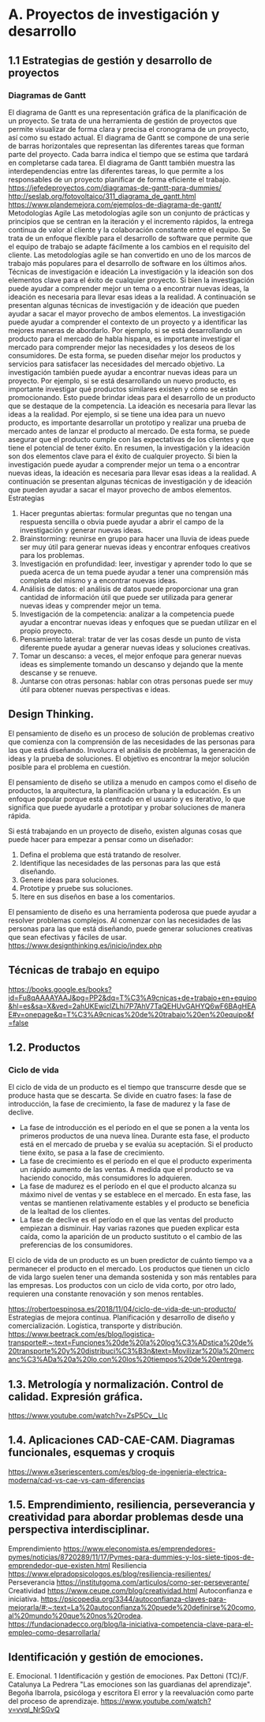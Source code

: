 # A. Proyectos de investigación y desarrollo

## 1.1 Estrategias de gestión y desarrollo de proyectos

### Diagramas de Gantt

El diagrama de Gantt es una representación gráfica de la planificación de un proyecto. Se trata de una herramienta de gestión de proyectos que permite visualizar de forma clara y precisa el cronograma de un proyecto, así como su estado actual. El diagrama de Gantt se compone de una serie de barras horizontales que representan las diferentes tareas que forman parte del proyecto. Cada barra indica el tiempo que se estima que tardará en completarse cada tarea. El diagrama de Gantt también muestra las interdependencias entre las diferentes tareas, lo que permite a los responsables de un proyecto planificar de forma eficiente el trabajo.
https://jefedeproyectos.com/diagramas-de-gantt-para-dummies/
http://seslab.org/fotovoltaico/311_diagrama_de_gantt.html
https://www.plandemejora.com/ejemplos-de-diagrama-de-gantt/
Metodologías Agile
Las metodologías agile son un conjunto de prácticas y principios que se centran en la iteración y el incremento rápidos, la entrega continua de valor al cliente y la colaboración constante entre el equipo.
Se trata de un enfoque flexible para el desarrollo de software que permite que el equipo de trabajo se adapte fácilmente a los cambios en el requisito del cliente.
Las metodologías agile se han convertido en uno de los marcos de trabajo más populares para el desarrollo de software en los últimos años.
Técnicas de investigación e ideación
La investigación y la ideación son dos elementos clave para el éxito de cualquier proyecto. Si bien la investigación puede ayudar a comprender mejor un tema o a encontrar nuevas ideas, la ideación es necesaria para llevar esas ideas a la realidad. A continuación se presentan algunas técnicas de investigación y de ideación que pueden ayudar a sacar el mayor provecho de ambos elementos.
La investigación puede ayudar a comprender el contexto de un proyecto y a identificar las mejores maneras de abordarlo. Por ejemplo, si se está desarrollando un producto para el mercado de habla hispana, es importante investigar el mercado para comprender mejor las necesidades y los deseos de los consumidores. De esta forma, se pueden diseñar mejor los productos y servicios para satisfacer las necesidades del mercado objetivo.
La investigación también puede ayudar a encontrar nuevas ideas para un proyecto. Por ejemplo, si se está desarrollando un nuevo producto, es importante investigar qué productos similares existen y cómo se están promocionando. Esto puede brindar ideas para el desarrollo de un producto que se destaque de la competencia.
La ideación es necesaria para llevar las ideas a la realidad. Por ejemplo, si se tiene una idea para un nuevo producto, es importante desarrollar un prototipo y realizar una prueba de mercado antes de lanzar el producto al mercado. De esta forma, se puede asegurar que el producto cumple con las expectativas de los clientes y que tiene el potencial de tener éxito.
En resumen, la investigación y la ideación son dos elementos clave para el éxito de cualquier proyecto. Si bien la investigación puede ayudar a comprender mejor un tema o a encontrar nuevas ideas, la ideación es necesaria para llevar esas ideas a la realidad.
A continuación se presentan algunas técnicas de investigación y de ideación que pueden ayudar a sacar el mayor provecho de ambos elementos.
Estrategias
1. Hacer preguntas abiertas: formular preguntas que no tengan una respuesta sencilla o obvia puede ayudar a abrir el campo de la investigación y generar nuevas ideas.
2. Brainstorming: reunirse en grupo para hacer una lluvia de ideas puede ser muy útil para generar nuevas ideas y encontrar enfoques creativos para los problemas.
3. Investigación en profundidad: leer, investigar y aprender todo lo que se pueda acerca de un tema puede ayudar a tener una comprensión más completa del mismo y a encontrar nuevas ideas.
4. Análisis de datos: el análisis de datos puede proporcionar una gran cantidad de información útil que puede ser utilizada para generar nuevas ideas y comprender mejor un tema.
5. Investigación de la competencia: analizar a la competencia puede ayudar a encontrar nuevas ideas y enfoques que se puedan utilizar en el propio proyecto.
6. Pensamiento lateral: tratar de ver las cosas desde un punto de vista diferente puede ayudar a generar nuevas ideas y soluciones creativas.
7. Tomar un descanso: a veces, el mejor enfoque para generar nuevas ideas es simplemente tomando un descanso y dejando que la mente descanse y se renueve.
8. Juntarse con otras personas: hablar con otras personas puede ser muy útil para obtener nuevas perspectivas e ideas.

## Design Thinking.

El pensamiento de diseño es un proceso de solución de problemas creativo que comienza con la comprensión de las necesidades de las personas para las que está diseñando. Involucra el análisis de problemas, la generación de ideas y la prueba de soluciones. El objetivo es encontrar la mejor solución posible para el problema en cuestión.

El pensamiento de diseño se utiliza a menudo en campos como el diseño de productos, la arquitectura, la planificación urbana y la educación. Es un enfoque popular porque está centrado en el usuario y es iterativo, lo que significa que puede ayudarle a prototipar y probar soluciones de manera rápida.

Si está trabajando en un proyecto de diseño, existen algunas cosas que puede hacer para empezar a pensar como un diseñador:

1. Defina el problema que está tratando de resolver.
2. Identifique las necesidades de las personas para las que está diseñando.
3. Genere ideas para soluciones.
4. Prototipe y pruebe sus soluciones.
5. Itere en sus diseños en base a los comentarios.

El pensamiento de diseño es una herramienta poderosa que puede ayudar a resolver problemas complejos. Al comenzar con las necesidades de las personas para las que está diseñando, puede generar soluciones creativas que sean efectivas y fáciles de usar.
https://www.designthinking.es/inicio/index.php

## Técnicas de trabajo en equipo

https://books.google.es/books?id=Fu8qAAAAYAAJ&pg=PP2&dq=T%C3%A9cnicas+de+trabajo+en+equipo&hl=es&sa=X&ved=2ahUKEwiclZLhi7P7AhV7TaQEHUvGAHYQ6wF6BAgHEAE#v=onepage&q=T%C3%A9cnicas%20de%20trabajo%20en%20equipo&f=false

## 1.2. Productos

### Ciclo de vida

El ciclo de vida de un producto es el tiempo que transcurre desde que se produce hasta que se descarta. Se divide en cuatro fases: la fase de introducción, la fase de crecimiento, la fase de madurez y la fase de declive.

- La fase de introducción es el período en el que se ponen a la venta los primeros productos de una nueva línea. Durante esta fase, el producto está en el mercado de prueba y se evalúa su aceptación. Si el producto tiene éxito, se pasa a la fase de crecimiento.
- La fase de crecimiento es el período en el que el producto experimenta un rápido aumento de las ventas. A medida que el producto se va haciendo conocido, más consumidores lo adquieren.
- La fase de madurez es el período en el que el producto alcanza su máximo nivel de ventas y se establece en el mercado. En esta fase, las ventas se mantienen relativamente estables y el producto se beneficia de la lealtad de los clientes.
- La fase de declive es el período en el que las ventas del producto empiezan a disminuir. Hay varias razones que pueden explicar esta caída, como la aparición de un producto sustituto o el cambio de las preferencias de los consumidores.

El ciclo de vida de un producto es un buen predictor de cuánto tiempo va a permanecer el producto en el mercado. Los productos que tienen un ciclo de vida largo suelen tener una demanda sostenida y son más rentables para las empresas. Los productos con un ciclo de vida corto, por otro lado, requieren una constante renovación y son menos rentables.

https://robertoespinosa.es/2018/11/04/ciclo-de-vida-de-un-producto/
Estrategias de mejora continua. Planificación y desarrollo de diseño y comercialización. Logística, transporte y distribución.
https://www.beetrack.com/es/blog/logistica-transporte#:~:text=Funciones%20de%20la%20log%C3%ADstica%20de%20transporte%20y%20distribuci%C3%B3n&text=Movilizar%20la%20mercanc%C3%ADa%20a%20lo,con%20los%20tiempos%20de%20entrega.

## 1.3. Metrología y normalización. Control de calidad.  Expresión gráfica.
https://www.youtube.com/watch?v=ZsP5Cv__Llc
## 1.4. Aplicaciones CAD-CAE-CAM. Diagramas funcionales, esquemas y croquis
https://www.e3seriescenters.com/es/blog-de-ingenieria-electrica-moderna/cad-vs-cae-vs-cam-diferencias
## 1.5. Emprendimiento, resiliencia, perseverancia y creatividad para abordar problemas desde una perspectiva interdisciplinar.
Emprendimiento
https://www.eleconomista.es/emprendedores-pymes/noticias/8720289/11/17/Pymes-para-dummies-y-los-siete-tipos-de-emprendedor-que-existen.html
Resiliencia
https://www.elpradopsicologos.es/blog/resiliencia-resilientes/
Perseverancia
https://institutgoma.com/articulos/como-ser-perseverante/
Creatividad
https://www.ceupe.com/blog/creatividad.html
Autoconfianza e iniciativa.
https://psicopedia.org/3344/autoconfianza-claves-para-mejorarla/#:~:text=La%20autoconfianza%20puede%20definirse%20como,al%20mundo%20que%20nos%20rodea.
https://fundacionadecco.org/blog/la-iniciativa-competencia-clave-para-el-empleo-como-desarrollarla/

## Identificación y gestión de emociones.

E. Emocional. 1 Identificación y gestión de emociones. Pax Dettoni (TC)/F. Catalunya La Pedrera
"Las emociones son las guardianas del aprendizaje". Begoña Ibarrola, psicóloga y escritora
El error y la reevaluación como parte del proceso de aprendizaje.
https://www.youtube.com/watch?v=vvql_NrSGvQ
